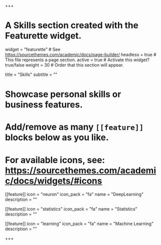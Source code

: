 +++
# A Skills section created with the Featurette widget.
widget = "featurette"  # See https://sourcethemes.com/academic/docs/page-builder/
headless = true  # This file represents a page section.
active = true  # Activate this widget? true/false
weight = 30  # Order that this section will appear.

title = "Skills"
subtitle = ""

# Showcase personal skills or business features.
# 
# Add/remove as many `[[feature]]` blocks below as you like.
# 
# For available icons, see: https://sourcethemes.com/academic/docs/widgets/#icons

[[feature]]
  icon = "neuron"
  icon_pack = "fa"
  name = "DeepLearning"
  description = ""
  
[[feature]]
  icon = "statistics"
  icon_pack = "fa"
  name = "Statistics"
  description = ""  
  
[[feature]]
  icon = "learning"
  icon_pack = "fa"
  name = "Machine Learning"
  description = ""

+++
